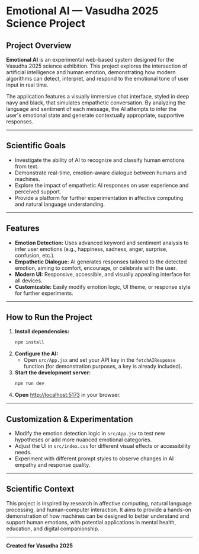 


# Emotional AI — Vasudha 2025 Science Project

## Project Overview

**Emotional AI** is an experimental web-based system designed for the Vasudha 2025 science exhibition. This project explores the intersection of artificial intelligence and human emotion, demonstrating how modern algorithms can detect, interpret, and respond to the emotional tone of user input in real time.

The application features a visually immersive chat interface, styled in deep navy and black, that simulates empathetic conversation. By analyzing the language and sentiment of each message, the AI attempts to infer the user's emotional state and generate contextually appropriate, supportive responses.

---

## Scientific Goals

- Investigate the ability of AI to recognize and classify human emotions from text.
- Demonstrate real-time, emotion-aware dialogue between humans and machines.
- Explore the impact of empathetic AI responses on user experience and perceived support.
- Provide a platform for further experimentation in affective computing and natural language understanding.

---

## Features

- **Emotion Detection:** Uses advanced keyword and sentiment analysis to infer user emotions (e.g., happiness, sadness, anger, surprise, confusion, etc.).
- **Empathetic Dialogue:** AI generates responses tailored to the detected emotion, aiming to comfort, encourage, or celebrate with the user.
- **Modern UI:** Responsive, accessible, and visually appealing interface for all devices.
- **Customizable:** Easily modify emotion logic, UI theme, or response style for further experiments.

---

## How to Run the Project

1. **Install dependencies:**
   ```sh
   npm install
   ```
2. **Configure the AI:**
   - Open `src/App.jsx` and set your API key in the `fetchAIResponse` function (for demonstration purposes, a key is already included).
3. **Start the development server:**
   ```sh
   npm run dev
   ```
4. **Open** [http://localhost:5173](http://localhost:5173) in your browser.

---

## Customization & Experimentation

- Modify the emotion detection logic in `src/App.jsx` to test new hypotheses or add more nuanced emotional categories.
- Adjust the UI in `src/index.css` for different visual effects or accessibility needs.
- Experiment with different prompt styles to observe changes in AI empathy and response quality.

---

## Scientific Context

This project is inspired by research in affective computing, natural language processing, and human-computer interaction. It aims to provide a hands-on demonstration of how machines can be designed to better understand and support human emotions, with potential applications in mental health, education, and digital companionship.

---

**Created for Vasudha 2025**